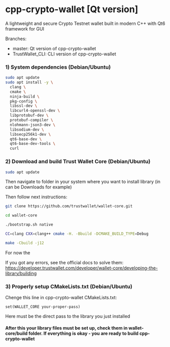 # cpp-crypto-wallet [Qt version]
A lightweight and secure Crypto Testnet wallet built in modern C++ with Qt6 framework for GUI

Branches:
- master: Qt version of cpp-crypto-wallet
- TrustWallet_CLI: CLI version of cpp-crypto-wallet

### 1) System dependencies (Debian/Ubuntu)

```bash
sudo apt update
sudo apt install -y \
  clang \
  cmake \
  ninja-build \
  pkg-config \
  libssl-dev \
  libcurl4-openssl-dev \
  libprotobuf-dev \
  protobuf-compiler \
  nlohmann-json3-dev \
  libsodium-dev \
  libsecp256k1-dev \
  qt6-base-dev \
  qt6-base-dev-tools \
  curl
```

### 2) Download and build Trust Wallet Core (Debian/Ubuntu)

```bash
sudo apt update
```

Then navigate to folder in your system where you want to install library (in can be Downloads for example)

Then follow next instructions:

```bash
git clone https://github.com/trustwallet/wallet-core.git
```

```bash
cd wallet-core
```

```bash
./bootstrap.sh native
```

```bash
CC=clang CXX=clang++ cmake -H. -Bbuild -DCMAKE_BUILD_TYPE=Debug
```

```bash
make -Cbuild -j12
```

For now the  

If you got any errors, see the official docs to solve them: https://developer.trustwallet.com/developer/wallet-core/developing-the-library/building

### 3) Properly setup CMakeLists.txt  (Debian/Ubuntu)

Chenge this line in cpp-crypto-wallet CMakeLists.txt:

```
set(WALLET_CORE your-proper-pass)
```

Here must be the direct pass to the library you just installed

#### After this your library files must be set up, check them in wallet-core/build folder. If everything is okay - you are ready to build cpp-crypto-wallet

